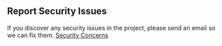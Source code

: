## Report Security Issues

If you discover any security issues in the project, please send an email so we can fix them. [Security Concerns](https://www.yarsalabs.com/contact/)